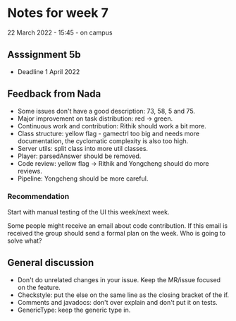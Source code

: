 # Notes for week 7

22 March 2022 - 15:45 - on campus

## Asssignment 5b 

- Deadline 1 April 2022

## Feedback from Nada

- Some issues don't have a good description: 73, 58, 5 and 75.
- Major improvement on task distribution: red -> green.
- Continuous work and contribution: Rithik should work a bit more.
- Class structure: yellow flag - gamectrl too big and needs more documentation, the cyclomatic complexity is also too high.
- Server utils: split class into more util classes.
- Player: parsedAnswer should be removed.
- Code review: yellow flag -> Rithik and Yongcheng should do more reviews.
- Pipeline: Yongcheng should be more careful.

### Recommendation

Start with manual testing of the UI this week/next week.

Some people might receive an email about code contribution. 
If this email is received the group should send a formal plan on the week. 
Who is going to solve what?

## General discussion

- Don't do unrelated changes in your issue. Keep the MR/issue focused on the feature.
- Checkstyle: put the else on the same line as the closing bracket of the if.
- Comments and javadocs: don't over explain and don't put it on tests.
- GenericType: keep the generic type in.
